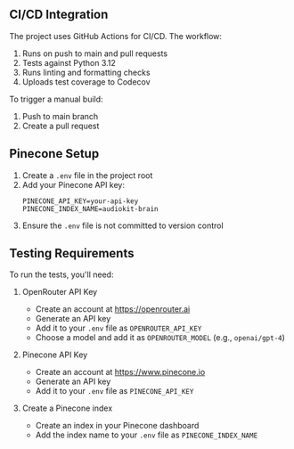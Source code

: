 ## CI/CD Integration

The project uses GitHub Actions for CI/CD. The workflow:

1. Runs on push to main and pull requests
2. Tests against Python 3.12
3. Runs linting and formatting checks
4. Uploads test coverage to Codecov

To trigger a manual build:
1. Push to main branch
2. Create a pull request

## Pinecone Setup

1. Create a `.env` file in the project root
2. Add your Pinecone API key:
   ```
   PINECONE_API_KEY=your-api-key
   PINECONE_INDEX_NAME=audiokit-brain
   ```
3. Ensure the `.env` file is not committed to version control

## Testing Requirements

To run the tests, you'll need:

1. OpenRouter API Key
   - Create an account at https://openrouter.ai
   - Generate an API key
   - Add it to your `.env` file as `OPENROUTER_API_KEY`
   - Choose a model and add it as `OPENROUTER_MODEL` (e.g., `openai/gpt-4`)

2. Pinecone API Key
   - Create an account at https://www.pinecone.io
   - Generate an API key
   - Add it to your `.env` file as `PINECONE_API_KEY`

3. Create a Pinecone index
   - Create an index in your Pinecone dashboard
   - Add the index name to your `.env` file as `PINECONE_INDEX_NAME`